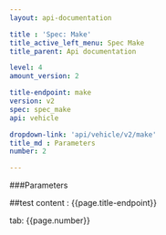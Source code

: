 ```yaml
---
layout: api-documentation

title : 'Spec: Make'
title_active_left_menu: Spec Make
title_parent: Api documentation

level: 4
amount_version: 2

title-endpoint: make
version: v2
spec: spec_make
api: vehicle

dropdown-link: 'api/vehicle/v2/make'
title_md : Parameters
number: 2

---
```


###Parameters

##test content : {{page.title-endpoint}} 

tab: {{page.number}}